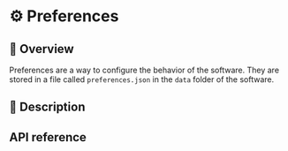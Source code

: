 # ⚙️ Preferences

## 📖 Overview

Preferences are a way to configure the behavior of the software. They are stored in a file called `preferences.json` in the `data` folder of the software.

## 📖 Description


## API reference

```{eval-rst}
